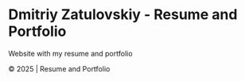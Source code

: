 # Dmitriy Zatulovskiy - Resume and Portfolio

Website with my resume and portfolio

© 2025 | Resume and Portfolio
